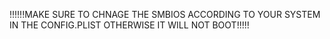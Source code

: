 !!!!!!MAKE SURE TO CHNAGE THE SMBIOS ACCORDING TO YOUR SYSTEM IN THE CONFIG.PLIST OTHERWISE IT WILL NOT BOOT!!!!!
